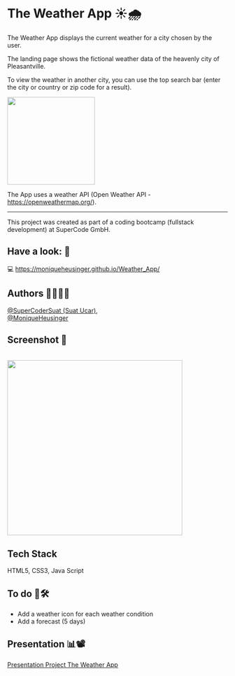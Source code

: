 # The Weather App ☀️🌧️

The Weather App displays the current weather for a city chosen by the user.

The landing page shows the fictional weather data of the heavenly city of Pleasantville.

To view the weather in another city, you can use the top search bar (enter the city or country or zip code for a result).

<img src="./misc/searchbar.png" width=200px height=200px>

The App uses a weather API (Open Weather API - https://openweathermap.org/).

---

This project was created as part of a coding bootcamp (fullstack development) at SuperCode GmbH.

## Have a look: 👀

💻 https://moniqueheusinger.github.io/Weather_App/

## Authors 🧑‍💻👩‍💻

[@SuperCoderSuat (Suat Ucar)](https://github.com/SuperCoderSuat), <br>
[@MoniqueHeusinger](https://github.com/MoniqueHeusinger)

## Screenshot 📸

<br>
<img src="./../assets/misc/screenshot_app.png" width=400>

## Tech Stack

HTML5, CSS3, Java Script

## To do 🚧🛠️

- Add a weather icon for each weather condition
- Add a forecast (5 days)

## Presentation 📊📽️

[Presentation Project The Weather App](./misc/weather_app_presentation.mp4)
